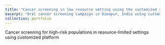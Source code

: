 ```yaml
---
title: "Cancer screening in low resource setting using the customized system"
excerpt: "Oral cancer screening campaign in Dimapur, India using customized system<br/><img src='/images/research1.png'>"
collection: portfolio
---
```


Cancer screening for high-risk populations in resource-limited settings using customized platform
